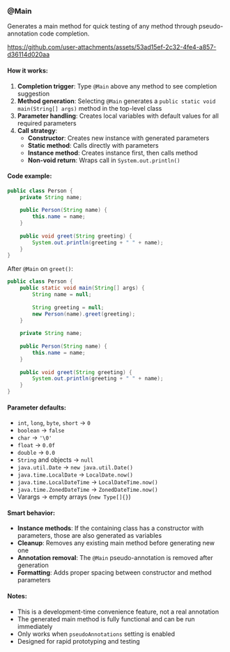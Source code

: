 ### @Main

Generates a main method for quick testing of any method through pseudo-annotation code completion.

https://github.com/user-attachments/assets/53ad15ef-2c32-4fe4-a857-d36114d020aa

#### How it works:
1. **Completion trigger**: Type `@Main` above any method to see completion suggestion
2. **Method generation**: Selecting `@Main` generates a `public static void main(String[] args)` method in the top-level class
3. **Parameter handling**: Creates local variables with default values for all required parameters
4. **Call strategy**: 
   - **Constructor**: Creates new instance with generated parameters
   - **Static method**: Calls directly with parameters
   - **Instance method**: Creates instance first, then calls method
   - **Non-void return**: Wraps call in `System.out.println()`

#### Code example:
```java
public class Person {
    private String name;
    
    public Person(String name) {
        this.name = name;
    }
    
    public void greet(String greeting) {
        System.out.println(greeting + " " + name);
    }
}
```

After `@Main` on `greet()`:
```java
public class Person {
    public static void main(String[] args) {
        String name = null;
        
        String greeting = null;
        new Person(name).greet(greeting);
    }
    
    private String name;
    
    public Person(String name) {
        this.name = name;
    }
    
    public void greet(String greeting) {
        System.out.println(greeting + " " + name);
    }
}
```

#### Parameter defaults:
- `int`, `long`, `byte`, `short` → `0`
- `boolean` → `false`
- `char` → `'\0'`
- `float` → `0.0f`
- `double` → `0.0`
- `String` and objects → `null`
- `java.util.Date` → `new java.util.Date()`
- `java.time.LocalDate` → `LocalDate.now()`
- `java.time.LocalDateTime` → `LocalDateTime.now()`
- `java.time.ZonedDateTime` → `ZonedDateTime.now()`
- Varargs → empty arrays (`new Type[]{}`)

#### Smart behavior:
- **Instance methods**: If the containing class has a constructor with parameters, those are also generated as variables
- **Cleanup**: Removes any existing main method before generating new one
- **Annotation removal**: The `@Main` pseudo-annotation is removed after generation
- **Formatting**: Adds proper spacing between constructor and method parameters

#### Notes:
- This is a development-time convenience feature, not a real annotation
- The generated main method is fully functional and can be run immediately
- Only works when `pseudoAnnotations` setting is enabled
- Designed for rapid prototyping and testing

